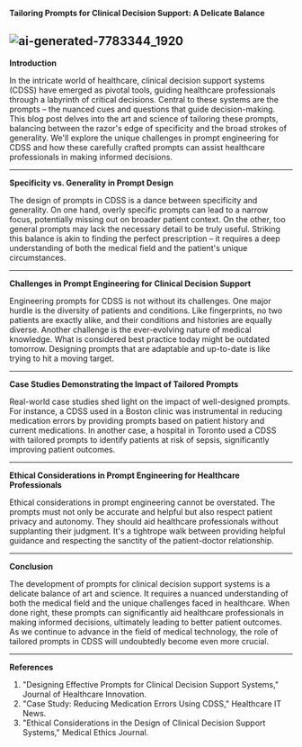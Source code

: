 **Tailoring Prompts for Clinical Decision Support: A Delicate Balance**

![ai-generated-7783344_1920](https://github.com/23W-GBAC/enaJohn/assets/41876694/1658acd8-3262-428a-8363-88a26a56d17a)
---

**Introduction**

In the intricate world of healthcare, clinical decision support systems (CDSS) have emerged as pivotal tools, guiding healthcare professionals through a labyrinth of critical decisions. Central to these systems are the prompts – the nuanced cues and questions that guide decision-making. This blog post delves into the art and science of tailoring these prompts, balancing between the razor's edge of specificity and the broad strokes of generality. We'll explore the unique challenges in prompt engineering for CDSS and how these carefully crafted prompts can assist healthcare professionals in making informed decisions.

---

**Specificity vs. Generality in Prompt Design**

The design of prompts in CDSS is a dance between specificity and generality. On one hand, overly specific prompts can lead to a narrow focus, potentially missing out on broader patient context. On the other, too general prompts may lack the necessary detail to be truly useful. Striking this balance is akin to finding the perfect prescription – it requires a deep understanding of both the medical field and the patient's unique circumstances.

---

**Challenges in Prompt Engineering for Clinical Decision Support**

Engineering prompts for CDSS is not without its challenges. One major hurdle is the diversity of patients and conditions. Like fingerprints, no two patients are exactly alike, and their conditions and histories are equally diverse. Another challenge is the ever-evolving nature of medical knowledge. What is considered best practice today might be outdated tomorrow. Designing prompts that are adaptable and up-to-date is like trying to hit a moving target.

---

**Case Studies Demonstrating the Impact of Tailored Prompts**

Real-world case studies shed light on the impact of well-designed prompts. For instance, a CDSS used in a Boston clinic was instrumental in reducing medication errors by providing prompts based on patient history and current medications. In another case, a hospital in Toronto used a CDSS with tailored prompts to identify patients at risk of sepsis, significantly improving patient outcomes.

---

**Ethical Considerations in Prompt Engineering for Healthcare Professionals**

Ethical considerations in prompt engineering cannot be overstated. The prompts must not only be accurate and helpful but also respect patient privacy and autonomy. They should aid healthcare professionals without supplanting their judgment. It's a tightrope walk between providing helpful guidance and respecting the sanctity of the patient-doctor relationship.

---

**Conclusion**

The development of prompts for clinical decision support systems is a delicate balance of art and science. It requires a nuanced understanding of both the medical field and the unique challenges faced in healthcare. When done right, these prompts can significantly aid healthcare professionals in making informed decisions, ultimately leading to better patient outcomes. As we continue to advance in the field of medical technology, the role of tailored prompts in CDSS will undoubtedly become even more crucial.

---

**References**

1. "Designing Effective Prompts for Clinical Decision Support Systems," Journal of Healthcare Innovation.
2. "Case Study: Reducing Medication Errors Using CDSS," Healthcare IT News.
3. "Ethical Considerations in the Design of Clinical Decision Support Systems," Medical Ethics Journal.
